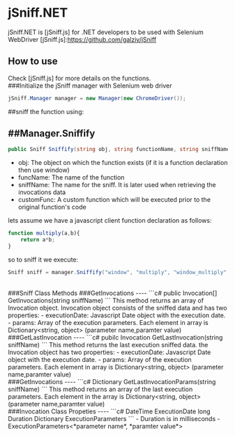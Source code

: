 # jSniff.NET

jSniff.NET is [jSniff.js] for .NET developers to be used with Selenium WebDriver
[jSniff.js]:https://github.com/galziv/jSniff

## How to use
Check [jSniff.js] for more details on the functions.
<br/>
###Initialize the jSniff manager with Selenium web driver

```c#
jSniff.Manager manager = new Manager(new ChromeDriver());
```

##sniff the function using:

##Manager.Sniffify
----
```c#
public Sniff Sniffify(string obj, string functionName, string sniffName, string customFunc = "")
```

 - obj: The object on which the function exists (if it is a function declaration then use window)
 - funcName: The name of the function
 - sniffName: The name for the sniff. It is later used when retrieving the invocations data
 - customFunc: A custom function which will be executed prior to the original function's code

lets assume we have a javascript client function declaration as follows:
```js
function multiply(a,b){
    return a*b;
}
```

so to sniff it we execute:
```c#
Sniff sniff = manager.Sniffify("window", "multiply", "window_multiply", "function() { console.log('log from custom function');}");
```

<br />
###Sniff Class Methods
###GetInvocations
----
```c#
public Invocation[] GetInvocations(string sniffName)
```
This method returns an array of Invocation object. Invocation object consists of the sniffed data and has two properties:
 - executionDate: Javascript Date object with the execution date.
  - params: Array of the execution parameters. Each element in array is Dictionary&lt;string, object&gt; (parameter name,paramter value)

<br />
###GetLastInvocation
----
```c#
pubilc Invocation GetLastInvocation(string sniffName)
```
This method returns the last execution sniffed data. the Invocation object has two properties:
 - executionDate: Javascript Date object with the execution date.
 - params: Array of the execution parameters. Each element in array is Dictionary&lt;string, object&gt; (parameter name,paramter value)

<br />
###GetInvocations
----
```c#
Dictionary<string, object> GetLastInvocationParams(string sniffName)
```
This method returns an array of the last execution parameters. Each element in the array is Dictionary&lt;string, object&gt; (parameter name,paramter value)


<br />
###Invocation Class Propeties
----
```c#
DateTime ExecutionDate
long Duration
Dictionary<string, object> ExecutionParameters
```
- Duration is in milliseconds
- ExecutionParameters<*parameter name*, *paramter value*>
